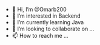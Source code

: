 - 👋 Hi, I’m @Omarb200
- 👀 I’m interested in Backend
- 🌱 I’m currently learning Java
- 💞️ I’m looking to collaborate on ...
- 📫 How to reach me ...

<!---
Omarb200/Omarb200 is a ✨ special ✨ repository because its `README.md` (this file) appears on your GitHub profile.
You can click the Preview link to take a look at your changes.
--->
